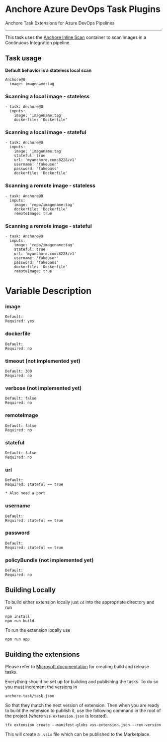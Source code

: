 # Anchore Azure DevOps Task Plugins

Anchore Task Extensions for Azure DevOps Pipelines

---

This task uses the [Anchore Inline Scan][1] container to scan images in a Continuous Integration pipeline.

## Task usage

**Default behavior is a stateless local scan**

```
Anchore@0
  image: imagename:tag
```

### Scanning a local image - stateless
```
- task: Anchore@0
  inputs:
    image: 'imagename:tag'
    dockerfile: 'Dockerfile'
```

### Scanning a local image - stateful
```
- task: Anchore@0
  inputs:
    image: 'imagename:tag'
    stateful: true
    url: 'myanchore.com:8228/v1'
    username: 'fakeuser'
    password: 'fakepass'
    dockerfile: 'Dockerfile'
```

### Scanning a remote image - stateless
```
- task: Anchore@0
  inputs:
    image: 'repo/imagename:tag'
    dockerfile: 'Dockerfile'
    remoteImage: true
```

### Scanning a remote image - stateful
```
- task: Anchore@0
  inputs:
    image: 'repo/imagename:tag'
    stateful: true
    url: 'myanchore.com:8228/v1'
    username: 'fakeuser'
    password: 'fakepass'
    dockerfile: 'Dockerfile'
    remoteImage: true
```


# Variable Description

### image
```
Default:
Required: yes
```

### dockerfile
```
Default:
Required: no
```

### timeout (not implemented yet)
```
Default: 300
Required: no
```

### verbose (not implemented yet)
```
Default: false
Required: no
```

### remoteImage
```
Default: false
Required: no
```

### stateful
```
Default: false
Required: no
```

### url
```
Default:
Required: stateful == true

* Also need a port
```

### username
```
Default:
Required: stateful == true
```

### password
```
Default:
Required: stateful == true
```

### policyBundle (not implemented yet)
```
Default:
Required: no
```

## Building Locally

To build either extension locally just `cd` into the appropriate directory and run
```
npm install
npm run build
```

To run the extension locally use
```
npm run app
```

## Building the extensions

Please refer to [Microsoft documentation][2] for creating build and release
tasks.

Everything should be set up for building and publishing the tasks. To do so you
must increment the versions in

```
anchore-task/task.json
```

So that they match the next version of extension. Then when you are ready to
build the extension to publish it, use the following command in the root of
the project (where `vss-extension.json` is located).

```
tfx extension create --manifest-globs vss-extension.json --rev-version
```

This will create a `.vsix` file which can be published to the Marketplace.



[1]: https://docs.anchore.com/current/docs/engine/usage/integration/ci_cd/inline_analysis/
[2]: https://docs.microsoft.com/en-us/azure/devops/extend/develop/add-build-task?view=azure-devops
